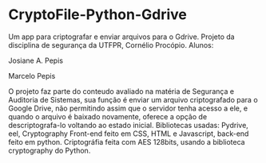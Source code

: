 # CryptoFile-Python-Gdrive
Um app para criptografar e enviar arquivos para o Gdrive.
Projeto da disciplina de segurança da UTFPR, Cornélio Procópio.
Alunos:

  Josiane A. Pepis
  
  Marcelo Pepis

O projeto faz parte do conteudo avaliado na matéria de Segurança e Auditoria de Sistemas, sua função é enviar um arquivo criptografado para
o Google Drive, não permitindo assim que o servidor tenha acesso a ele, e quando o arquivo é baixado novamente, oferece a opção de descriptografa-lo
voltando ao estado inicial.
Bibliotecas usadas:
Pydrive,
eel,
Cryptography
Front-end feito em CSS, HTML e Javascript, back-end feito em python.
Criptográfia feita com AES 128bits, usando a biblioteca cryptography do Python.
